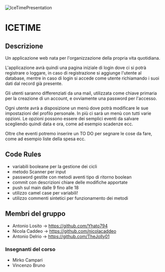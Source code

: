 ![IceTimePresentation](https://user-images.githubusercontent.com/86883141/227269810-12ca04bd-3919-41cb-946c-02e51448cf69.jpg)

# ICETIME
## Descrizione
Un applicazione web nata per l'organizzazione della propria vita quotidiana. 

L'applicazione avrà quindi una pagina iniziale di login dove ci si potrà registrare o loggare, in caso di registrazione si aggiunge l'utente al database, mentre in caso di login si accede come utente richiamando i suoi dati dal record già presente. 

Gli utenti saranno differenziati da una mail, utilizzata come chiave primaria per la creazione di un account, e ovviamente una password per l'accesso.

Ogni utente avrà a disposizione un menù dove potrà modificare le sue impostazioni del profilo personale. In più ci sarà un menù con tutti varie opzioni. Le opzioni possono essere dei semplici eventi da salvare scegliendo quindi data e ora, come ad esempio scadenze ecc.

Oltre che eventi potremo inserire un TO DO per segnare le cose da fare, come ad esempio liste della spesa ecc.

## Code Rules
- variabili booleane per la gestione dei cicli
- metodo Scanner per input
- password gestite con metodi aventi tipo di ritorno boolean
- commit con descrizioni chiare delle modifiche apportate
- push sul main dalle 9 fino alle 18
- utilizzo camel case per variabili!
- utilizzo commenti sintetici per funzionamento dei metodi

## Membri del gruppo

- Antonio Losito -> https://github.com/Yhato794
- Nicola Caddeo  -> https://github.com/nicolacaddeo
- Antonio Delrio -> https://github.com/TheJolly01

### Insegnanti del corso
- Mirko Campari
- Vincenzo Bruno
